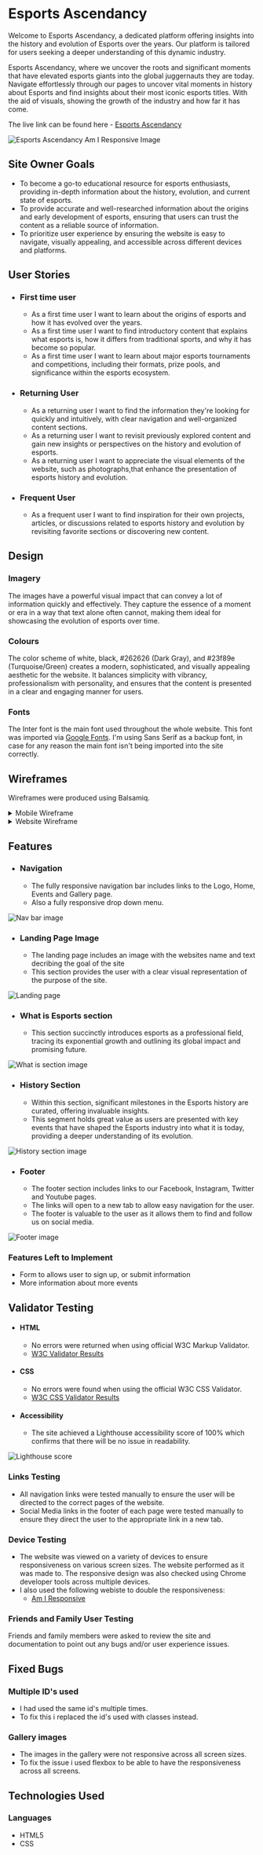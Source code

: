 # Esports Ascendancy

Welcome to Esports Ascendancy, a dedicated platform offering insights into the history and evolution of Esports over the years. Our platform is tailored for users seeking a deeper understanding of this dynamic industry.

Esports Ascendancy, where we uncover the roots and significant moments that have elevated esports giants into the global juggernauts they are today. Navigate effortlessly through our pages to uncover vital moments in history about Esports and find insights about their most iconic esports titles. With the aid of visuals, showing the growth of the industry and how far it has come.

The live link can be found here - [Esports Ascendancy](https://esteban-jr.github.io/EsportsAscendancy/)

![Esports Ascendancy Am I Responsive Image](/documents/read-me-images/responsive.PNG)

## Site Owner Goals 

- To become a go-to educational resource for esports enthusiasts, providing in-depth information about the history, evolution, and current state of esports.
- To provide accurate and well-researched information about the origins and early development of esports, ensuring that users can trust the content as a reliable source of information.
- To prioritize user experience by ensuring the website is easy to navigate, visually appealing, and accessible across different devices and platforms.

## User Stories
- ### First time user
  - As a first time user I want to learn about the origins of esports and how it has evolved over the years.
  - As a first time user I want to find introductory content that explains what esports is, how it differs from traditional sports, and why it has become so popular.
  - As a first time user I want to learn about major esports tournaments and competitions, including their formats, prize pools, and significance within the esports ecosystem.

- ### Returning User
  - As a returning user I want to find the information they're looking for quickly and intuitively, with clear navigation and well-organized content sections. 
  - As a returning user I want to revisit previously explored content and gain new insights or perspectives on the history and evolution of esports.
  - As a returning user I want to appreciate the visual elements of the website, such as photographs,that enhance the presentation of esports history and evolution.

- ### Frequent User
  - As a frequent user I want to find inspiration for their own projects, articles, or discussions related to esports history and evolution by revisiting favorite sections or discovering new content.

## Design

### Imagery
The images have a powerful visual impact that can convey a lot of information quickly and effectively. They capture the essence of a moment or era in a way that text alone often cannot, making them ideal for showcasing the evolution of esports over time.

### Colours
The color scheme of white, black, #262626 (Dark Gray), and #23f89e (Turquoise/Green) creates a modern, sophisticated, and visually appealing aesthetic for the website. It balances simplicity with vibrancy, professionalism with personality, and ensures that the content is presented in a clear and engaging manner for users.

### Fonts
The Inter font is the main font used throughout the whole website. This font was imported via [Google Fonts](https://fonts.google.com/). I'm using Sans Serif as a backup font, in case for any reason the main font isn't being imported into the site correctly.

## Wireframes
Wireframes were produced using Balsamiq. 

 <details>

 <summary>Mobile Wireframe</summary>

![Desktop Wireframe](/documents/read-me-images/esports-ascendancy-phone-wireframes.png)
 </details>

 <details>
    <summary>Website Wireframe</summary>

![Mobile Wireframe](/documents/read-me-images/esports-ascendancy-web-wireframes.png)
 </details>


 ## Features
- ### Navigation

    - The fully responsive navigation bar includes links to the Logo, Home, Events and Gallery page.
    - Also a fully responsive drop down menu.

![Nav bar image](/documents/read-me-images/header.PNG)

- ### Landing Page Image

    - The landing page includes an image with the websites name and text decribing the goal of the site
    - This section provides the user with a clear visual representation of the purpose of the site.

![Landing page](/documents/read-me-images/landing-page-image.PNG)

- ### What is Esports section

    - This section succinctly introduces esports as a professional field, tracing its exponential growth and outlining its global impact and promising future.

![What is section image](/documents/read-me-images/what-is-esports.PNG)

- ### History Section

    - Within this section, significant milestones in the Esports history are curated, offering invaluable insights.
    - This segment holds great value as users are presented with key events that have shaped the Esports industry into what it is today, providing a deeper understanding of its evolution.

![History section image](/documents/read-me-images/history-section.PNG)

- ### Footer

    - The footer section includes links to our Facebook, Instagram, Twitter and Youtube pages.
    - The links will open to a new tab to allow easy navigation for the user. 
    - The footer is valuable to the user as it allows them to find and follow us on social media.

![Footer image](/documents/read-me-images/footer.PNG)

### Features Left to Implement

- Form to allows user to sign up, or submit information
- More information about more events

## Validator Testing

- #### HTML

    - No errors were returned when using official W3C Markup Validator.
    - [W3C Validator Results](https://validator.w3.org/nu/?doc=https%3A%2F%2Festeban-jr.github.io%2FEsportsAscendancy%2F)

- #### CSS

    - No errors were found when using the official W3C CSS Validator. 
    - [W3C CSS Validator Results](https://jigsaw.w3.org/css-validator/validator?uri=https%3A%2F%2Festeban-jr.github.io%2FEsportsAscendancy%2F&profile=css3svg&usermedium=all&warning=1&vextwarning=&lang=en#warnings)

- #### Accessibility 

    - The site achieved a Lighthouse accessibility score of 100% which confirms that there will be no issue in readability.

![Lighthouse score](/documents/read-me-images/accessibility.PNG)

### Links Testing

- All navigation links were tested manually to ensure the user will be directed to the correct pages of the website.
- Social Media links in the footer of each page were tested manually to ensure they direct the user to the appropriate link in a new tab.

### Device Testing

- The website was viewed on a variety of devices to ensure responsiveness on various screen sizes. The website performed as it was made to. The responsive design was also checked using Chrome developer tools across multiple devices.
- I also used the following webiste to double the responsiveness:
    - [Am I Responsive](https://ui.dev/amiresponsive?url=https://esteban-jr.github.io/EsportsAscendancy/)

### Friends and Family User Testing

Friends and family members were asked to review the site and documentation to point out any bugs and/or user experience issues.

## Fixed Bugs

### Multiple ID's used

- I had used the same id's multiple times.
- To fix this i replaced the id's used with classes instead.

### Gallery images

- The images in the gallery were not responsive across all screen sizes.
- To fix the issue i used flexbox to be able to have the responsiveness across all screens.

## Technologies Used

### Languages
- HTML5
- CSS
